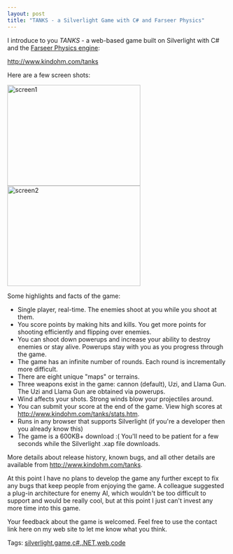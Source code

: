 ```yaml
---
layout: post
title: "TANKS - a Silverlight Game with C# and Farseer Physics"
---
```


<p>I introduce to you <em>TANKS</em> - a web-based game built on Silverlight with C# and the <a href="http://www.codeplex.com/farseerphysics" target="_blank">Farseer Physics engine</a>:</p>
<p><a href="http://www.kindohm.com/tanks">http://www.kindohm.com/tanks</a></p>
<p>Here are a few screen shots:</p>
<p><a href="http://www.kindohm.com/LocalImages/Posts/TANKSaSilverlightGamewithCandFarseerPhys_7272/screen1.png"><img style="border-top-width: 0px; border-left-width: 0px; border-bottom-width: 0px; border-right-width: 0px" height="230" alt="screen1" src="http://www.kindohm.com/LocalImages/Posts/TANKSaSilverlightGamewithCandFarseerPhys_7272/screen1_thumb.png" width="304" border="0" /></a> <a href="http://www.kindohm.com/LocalImages/Posts/TANKSaSilverlightGamewithCandFarseerPhys_7272/screen2.png"><img style="border-top-width: 0px; border-left-width: 0px; border-bottom-width: 0px; border-right-width: 0px" height="229" alt="screen2" src="http://www.kindohm.com/LocalImages/Posts/TANKSaSilverlightGamewithCandFarseerPhys_7272/screen2_thumb.png" width="304" border="0" /></a> </p>
<p>Some highlights and facts of the game:</p>
<ul> 
<li>Single player, real-time.  The enemies shoot at you while you shoot at them.  </li>
<li>You score points by making hits and kills.  You get more points for shooting efficiently and flipping over enemies.  </li>
<li>You can shoot down powerups and increase your ability to destroy enemies or stay alive.  Powerups stay with you as you progress through the game.  </li>
<li>The game has an infinite number of rounds.  Each round is incrementally more difficult.  </li>
<li>There are eight unique "maps" or terrains.  </li>
<li>Three weapons exist in the game: cannon (default), Uzi, and Llama Gun.  The Uzi and Llama Gun are obtained via powerups.  </li>
<li>Wind affects your shots.  Strong winds blow your projectiles around.  </li>
<li>You can submit your score at the end of the game.  View high scores at <a href="http://www.kindohm.com/tanks/stats.htm">http://www.kindohm.com/tanks/stats.htm</a>.  </li>
<li>Runs in any browser that supports Silverlight (if you're a developer then you already know this) </li>
<li>The game is a 600KB+ download :(  You'll need to be patient for a few seconds while the Silverlight .xap file downloads.</li></ul> 
<p>More details about release history, known bugs, and all other details are available from <a href="http://www.kindohm.com/tanks">http://www.kindohm.com/tanks</a>.  </p>
<p>At this point I have no plans to develop the game any further except to fix any bugs that keep people from enjoying the game.  A colleague suggested a plug-in architecture for enemy AI, which wouldn't be too difficult to support and would be really cool, but at this point I just can't invest any more time into this game.  </p>
<p>Your feedback about the game is welcomed.  Feel free to use the contact link here on my web site to let me know what you think.</p>
<div class="tags" id="scid:0767317B-992E-4b12-91E0-4F059A8CECA8:fc7c53c5-6f56-4fa1-9816-d1676b7b4ede">Tags: <a href="http://technorati.com/tags/silverlight" rel="tag">silverlight</a>,<a href="http://technorati.com/tags/game" rel="tag">game</a>,<a href="http://technorati.com/tags/c#" rel="tag">c#</a>,<a href="http://technorati.com/tags/.NET" rel="tag">.NET</a>,<a href="http://technorati.com/tags/web" rel="tag">web</a>,<a href="http://technorati.com/tags/code" rel="tag">code</a></div> 
